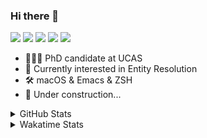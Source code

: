### Hi there 👋

[![](https://img.shields.io/badge/-Email-325180?logo=maildotru&logoColor=white&style=flat-square)](mailto:hi@wang.tianshu.me)
[![](https://img.shields.io/badge/-GitHub-black?logo=GitHub&style=flat-square)](https://github.com/tshu-w)
[![](https://img.shields.io/badge/-Telegram-26a5e4?labelColor=fafafa&logo=telegram&style=flat-square)](https://t.me/tshu_w) 
[![](https://img.shields.io/badge/-Twitter-1da1f2?logo=Twitter&logoColor=white&style=flat-square)](https://twitter.com/tshu_w)
[![](https://komarev.com/ghpvc/?username=tshu-w&color=blueviolet&style=flat-square)]()



- 🧑🏻‍🎓 PhD candidate at UCAS
- 🔭 Currently interested in Entity Resolution
- 🛠 macOS & Emacs & ZSH
- 🚧 Under construction...

<details>

<summary>GitHub Stats</summary>

![Tianshu's GitHub stats](https://github-readme-stats.vercel.app/api?username=tshu-w&show_icons=true&theme=buefy&count_private=true)
  
</details>


<details>
  <summary>Wakatime Stats</summary>

  Currently, files accessed by tramp cannot be tracked by wakatime, see https://github.com/wakatime/wakatime-mode/issues/27
  <br>
  
<!--START_SECTION:waka-->
![Code Time](http://img.shields.io/badge/Code%20Time-0%20secs-blue)

**I'm an Early 🐤** 

```text
🌞 Morning    69 commits     ████░░░░░░░░░░░░░░░░░░░░░   17.38% 
🌆 Daytime    215 commits    █████████████░░░░░░░░░░░░   54.16% 
🌃 Evening    109 commits    ██████░░░░░░░░░░░░░░░░░░░   27.46% 
🌙 Night      4 commits      ░░░░░░░░░░░░░░░░░░░░░░░░░   1.01%

```
📅 **I'm Most Productive on Tuesday** 

```text
Monday       60 commits     ███░░░░░░░░░░░░░░░░░░░░░░   15.11% 
Tuesday      110 commits    ███████░░░░░░░░░░░░░░░░░░   27.71% 
Wednesday    48 commits     ███░░░░░░░░░░░░░░░░░░░░░░   12.09% 
Thursday     37 commits     ██░░░░░░░░░░░░░░░░░░░░░░░   9.32% 
Friday       55 commits     ███░░░░░░░░░░░░░░░░░░░░░░   13.85% 
Saturday     50 commits     ███░░░░░░░░░░░░░░░░░░░░░░   12.59% 
Sunday       37 commits     ██░░░░░░░░░░░░░░░░░░░░░░░   9.32%

```


📊 **This Week I Spent My Time On** 

```text
💬 Programming Languages: 
sh                       17 hrs              ███████████████░░░░░░░░░░   59.69% 
Org                      8 hrs 15 mins       ███████░░░░░░░░░░░░░░░░░░   28.99% 
Emacs Lisp               1 hr 39 mins        █░░░░░░░░░░░░░░░░░░░░░░░░   5.85% 
Bash                     58 mins             ░░░░░░░░░░░░░░░░░░░░░░░░░   3.42% 
Python                   19 mins             ░░░░░░░░░░░░░░░░░░░░░░░░░   1.14%

🔥 Editors: 
Zsh                      17 hrs              ███████████████░░░░░░░░░░   59.69% 
Emacs                    11 hrs 29 mins      ██████████░░░░░░░░░░░░░░░   40.31%

🐱‍💻 Projects: 
Terminal                 9 hrs 48 mins       ████████░░░░░░░░░░░░░░░░░   34.43% 
Unknown Project          8 hrs 35 mins       ███████░░░░░░░░░░░░░░░░░░   30.17% 
universal-blocker        3 hrs 29 mins       ███░░░░░░░░░░░░░░░░░░░░░░   12.25% 
xmdc                     1 hr 50 mins        █░░░░░░░░░░░░░░░░░░░░░░░░   6.44% 
emacs                    1 hr 26 mins        █░░░░░░░░░░░░░░░░░░░░░░░░   5.05%

💻 Operating System: 
Mac                      22 hrs 10 mins      ███████████████████░░░░░░   77.79% 
Linux                    6 hrs 19 mins       █████░░░░░░░░░░░░░░░░░░░░   22.21%

```

**I Mostly Code in Python** 

```text
Python                   10 repos            ████████████░░░░░░░░░░░░░   47.62% 
HTML                     2 repos             ██░░░░░░░░░░░░░░░░░░░░░░░   9.52% 
Emacs Lisp               2 repos             ██░░░░░░░░░░░░░░░░░░░░░░░   9.52% 
JavaScript               2 repos             ██░░░░░░░░░░░░░░░░░░░░░░░   9.52% 
TeX                      2 repos             ██░░░░░░░░░░░░░░░░░░░░░░░   9.52%

```



 Last Updated on 27/07/2022 08:06:55 UTC
<!--END_SECTION:waka-->
</details>
